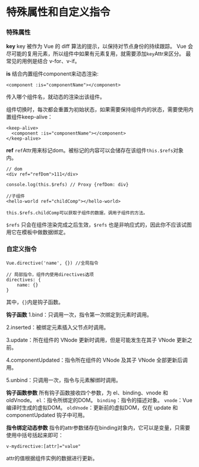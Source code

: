特殊属性和自定义指令
===================
###  特殊属性
**key**
key 被作为 Vue 的 diff 算法的提示，以保持对节点身份的持续跟踪。
Vue 会尽可能的复用元素，所以组件中如果有元素复用，就需要添加`key`Attr来区分。
最常见的用例是结合 v-for、v-if。

**is**
结合内置组件component来动态渲染:
```
<component :is="componentName"></component>
```
传入哪个组件名，就动态的渲染出该组件。

组件切换时，每次都会重置为初始状态，如果需要保持组件内的状态，需要使用内置组件keep-alive：
```
<keep-alive>
  <component :is="componentName"></component>
</keep-alive>
```

**ref**
`ref`Attr用来标记dom。被标记的内容可以会储存在该组件`this.$refs`对象内。
```
// dom
<div ref="refDom">111</div>

console.log(this.$refs) // Proxy {refDom: div}

//子组件
<hello-world ref="childComp"></hello-world>

this.$refs.childComp可以获取子组件的数据，调用子组件的方法。

```

`$refs` 只会在组件渲染完成之后生效，`$refs` 也是非响应式的，因此你不应该试图用它在模板中做数据绑定。

###  自定义指令



    Vue.directive('name', {}) //全局指令

    // 局部指令，组件内使用directives选项
    directives: {
        name: {}
    }

其中，`{}`内是钩子函数。

**钩子函数**
1.bind：只调用一次，指令第一次绑定到元素时调用。

2.inserted：被绑定元素插入父节点时调用。

3.update：所在组件的 VNode 更新时调用，但是可能发生在其子 VNode 更新之前。

4.componentUpdated：指令所在组件的 VNode 及其子 VNode 全部更新后调用。

5.unbind：只调用一次，指令与元素解绑时调用。

**钩子函数参数**
所有钩子函数接收四个参数，为 el、binding、vnode 和 oldVnode。
`el`：指令所绑定的DOM。
`binding`：指令的描述对象。
`vnode`：Vue 编译时生成的虚拟DOM。
`oldVnode`：更新前的虚拟DOM，仅在 update 和 componentUpdated 钩子中可用。

**指令绑定动态参数**
指令的attr参数储存在binding对象内，它可以是变量，只需要使用中括号括起来即可：

    v-mydirective:[attr]="value"
attr的值根据组件实例的数据进行更新。